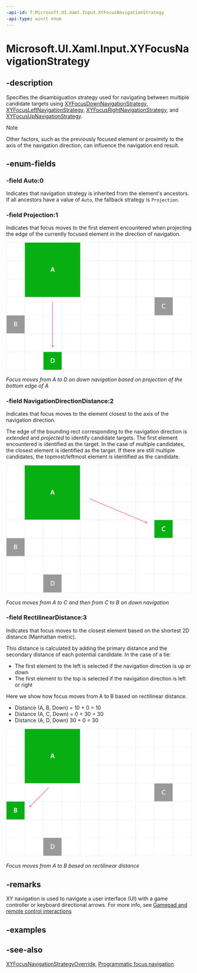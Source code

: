 ```yaml
---
-api-id: T:Microsoft.UI.Xaml.Input.XYFocusNavigationStrategy
-api-type: winrt enum
---
```


<!-- Enumeration syntax.
public enum XYFocusNavigationStrategy : int
-->

# Microsoft.UI.Xaml.Input.XYFocusNavigationStrategy

## -description
Specifies the disambiguation strategy used for navigating between multiple candidate targets using [XYFocusDownNavigationStrategy](../microsoft.ui.xaml/uielement_xyfocusdownnavigationstrategy.md), [XYFocusLeftNavigationStrategy](../microsoft.ui.xaml/uielement_xyfocusleftnavigationstrategy.md), [XYFocusRightNavigationStrategy](../microsoft.ui.xaml/uielement_xyfocusrightnavigationstrategy.md), and [XYFocusUpNavigationStrategy](../microsoft.ui.xaml/uielement_xyfocusupnavigationstrategy.md).

> [!NOTE]
> Other factors, such as the previously focused element or proximity to the axis of the navigation direction, can influence the navigation end result.

## -enum-fields
### -field Auto:0
Indicates that navigation strategy is inherited from the element's ancestors. If all ancestors have a value of `Auto`, the fallback strategy is `Projection`.

### -field Projection:1
Indicates that focus moves to the first element encountered when projecting the edge of the currently focused element in the direction of navigation.

<img alt="Focus navigation - projection" src="images/projection.png" />

*Focus moves from A to D on down navigation based on projection of the bottom edge of A*

### -field NavigationDirectionDistance:2
Indicates that focus moves to the element closest to the axis of the navigation direction.

The edge of the bounding rect corresponding to the navigation direction is *extended* and *projected* to identify candidate targets. The first element encountered is identified as the target. In the case of multiple candidates, the closest element is identified as the target. If there are still multiple candidates, the topmost/leftmost element is identified as the candidate.

<img alt="Focus navigation - distance" src="images/navigation-direction-distance.png" />

*Focus moves from A to C and then from C to B on down navigation*

### -field RectilinearDistance:3
Indicates that focus moves to the closest element based on the shortest 2D distance (Manhattan metric).

This distance is calculated by adding the primary distance and the secondary distance of each potential candidate. In the case of a tie:

- The first element to the left is selected if the navigation direction is up or down
- The first element to the top is selected if the navigation direction is left or right

Here we show how focus moves from A to B based on rectilinear distance.

- Distance (A, B, Down) = 10 + 0 = 10
- Distance (A, C, Down) = 0 + 30 = 30
- Distance (A, D, Down) 30 + 0 = 30

<img alt="Focus navigation - rectilinear distance" src="images/rectilinear-distance.png" />

*Focus moves from A to B based on rectilinear distance*

## -remarks
XY navigation is used to navigate a user interface (UI) with a game controller or keyboard directional arrows. For more info, see [Gamepad and remote control interactions](/windows/apps/design/input/gamepad-and-remote-interactions)

## -examples

## -see-also

[XYFocusNavigationStrategyOverride](xyfocusnavigationstrategyoverride.md), [Programmatic focus navigation](/windows/apps/design/input/focus-navigation-programmatic)

